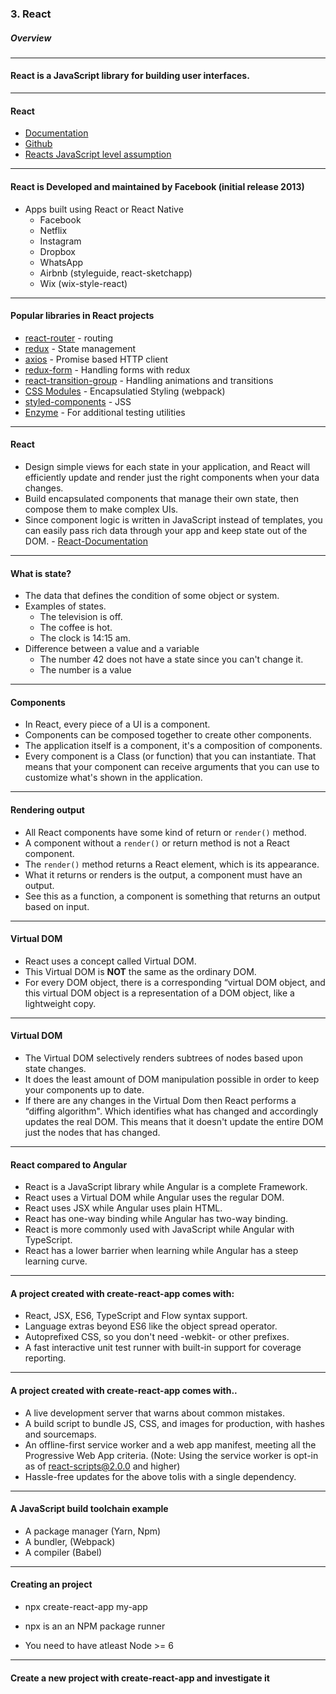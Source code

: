 ### 3. React
##### Overview

---

 #### React is a JavaScript library for building user interfaces.

---
        

#### React

* <a href="https://reactjs.org/">Documentation</a>
* <a href="https://github.com/facebook/react">Github</a>
* <a href="https://developer.mozilla.org/en-US/docs/Web/JavaScript/A_re-introduction_to_JavaScript">Reacts JavaScript level assumption</a>

---

#### React is Developed and maintained by Facebook (initial release 2013)

* Apps built using React or React Native
  * Facebook
  * Netflix
  * Instagram
  * Dropbox
  * WhatsApp
  * Airbnb (styleguide, react-sketchapp)
  * Wix (wix-style-react)

---

#### Popular libraries in React projects

* <a href="https://reacttraining.com/react-router/web/guides/quick-start" target="_blank">react-router</a> - routing
* <a href="https://redux.js.org/" target="_blank">redux</a> - State management
* <a href="https://github.com/axios/axios" target="_blank">axios</a> - Promise based HTTP client
* <a href="https://redux-form.com/8.1.0/" target="_blank">redux-form</a> - Handling forms with redux
* <a href="https://github.com/reactjs/react-transition-group" target="_blank">react-transition-group</a> - Handling animations and transitions
* <a href="https://github.com/css-modules/css-modules" target="_blank">CSS Modules</a> - Encapsulatied Styling (webpack)
* <a href="https://github.com/styled-components/styled-components" target="_blank">styled-components</a> - JSS
* <a href="https://github.com/airbnb/enzyme" target="_blank">Enzyme</a> - For additional testing utilities

---

#### React

* Design simple views for each state in your application, and React will efficiently update and render just the right components when your data changes.
* Build encapsulated components that manage their own state, then compose them to make complex UIs.
* Since component logic is written in JavaScript instead of templates, you can easily pass rich data through your app and keep state out of the DOM. - <a href="https://reactjs.org/">React-Documentation</a></p>

---

#### What is state?

* The data that defines the condition of some object or system.
* Examples of states.
  * The television is off.
  * The coffee is hot.
  * The clock is 14:15 am.
* Difference between a value and a variable
  * The number 42 does not have a state since you can't change it.
  * The number is a value

---

#### Components

* In React, every piece of a UI is a component.
* Components can be composed together to create other components.
* The application itself is a component, it's a composition of components.
* Every component is a Class (or function) that you can instantiate. That means that your component can receive arguments that you can use to customize what's shown in the application.

---

####  Rendering output
* All React components have some kind of return or ```render()``` method.
* A component without a ```render()``` or return method is not a React component.
* The ```render()``` method returns a React element, which is its appearance.
* What it returns or renders is the output, a component must have an output.
* See this as a function, a component is something that returns an output based on input.

---

#### Virtual DOM

* React uses a concept called Virtual DOM.
* This Virtual DOM is **NOT** the same as the ordinary DOM.
* For every DOM object, there is a corresponding “virtual DOM object, and this virtual DOM object is a representation of a DOM object, like a lightweight copy.

---
        
#### Virtual DOM

* The Virtual DOM selectively renders subtrees of nodes based upon state changes.
* It does the least amount of DOM manipulation possible in order to keep your components up to date.
* If there are any changes in the Virtual Dom then React performs a “diffing algorithm". Which identifies what has changed and accordingly updates the real DOM. This means that it doesn't update the entire DOM just the nodes that has changed.

---

#### React compared to Angular

* React is a JavaScript library while Angular is a complete Framework.
* React uses a Virtual DOM while Angular uses the regular DOM.
* React uses JSX while Angular uses plain HTML.
* React has one-way binding while Angular has two-way binding.
* React is more commonly used with JavaScript while Angular with TypeScript.
* React has a lower barrier when learning while Angular has a steep learning curve.

---

#### A project created with create-react-app comes with:

* React, JSX, ES6, TypeScript and Flow syntax support.
* Language extras beyond ES6 like the object spread operator.
* Autoprefixed CSS, so you don't need -webkit- or other prefixes.
* A fast interactive unit test runner with built-in support for coverage reporting.

---

#### A project created with create-react-app comes with..

* A live development server that warns about common mistakes.
* A build script to bundle JS, CSS, and images for production, with hashes and sourcemaps.
* An offline-first service worker and a web app manifest, meeting all the Progressive Web App criteria. (Note: Using the service worker is opt-in as of react-scripts@2.0.0 and higher)
* Hassle-free updates for the above tolis with a single dependency.

---

#### A JavaScript build toolchain example

* A package manager (Yarn, Npm)
* A bundler, (Webpack)
* A compiler (Babel)

---

#### Creating an project

* npx create-react-app my-app

* npx is an an NPM package runner

* You need to have atleast Node >= 6

---

#### Create a new project with create-react-app and investigate it